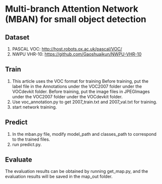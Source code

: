 # Multi-branch Attention Network (MBAN) for small object detection

## Dataset

1. PASCAL VOC: http://host.robots.ox.ac.uk/pascal/VOC/
2. NWPU VHR-10: https://github.com/Gaoshuaikun/NWPU-VHR-10

## Train
1. This article uses the VOC format for training Before training, put the label file in the Annotations under the VOC2007 folder under the VOCdevkit folder. Before training, put the image files in JPEGImages under the VOC2007 folder under the VOCdevkit folder.
2. Use voc_annotation.py to get 2007_train.txt and 2007_val.txt for training.
3. start network training.
   
## Predict
1. In the mban.py file, modify model_path and classes_path to correspond to the trained files.
2. run predict.py.

## Evaluate
The evaluation results can be obtained by running get_map.py, and the evaluation results will be saved in the map_out folder.
